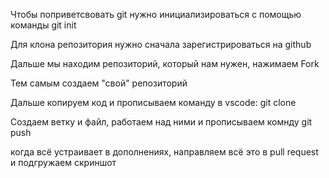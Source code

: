 Чтобы поприветсвовать git нужно инициализироваться с помощью команды git init

Для клона репозитория нужно сначала зарегистрироваться на github

Дальше мы находим репозиторий, который нам нужен, нажимаем Fork

Тем самым создаем "свой" репозиторий

Дальше копируем код и прописываем команду в vscode: git clone

Создаем ветку и файл, работаем над  ними и прописываем комнду git push

когда всё устраивает в дополнениях, направляем всё это в pull request и подгружаем скриншот